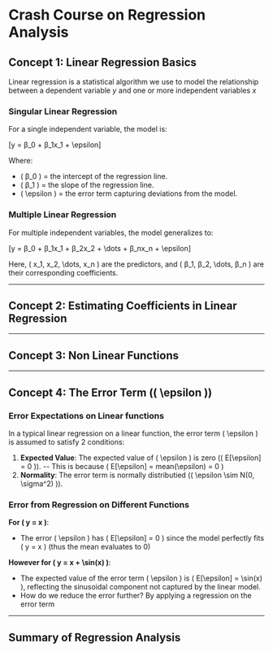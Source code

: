 # Crash Course on Regression Analysis

## Concept 1: Linear Regression Basics

Linear regression is a statistical algorithm we use to model the relationship between a dependent variable *y* and one or more independent variables *x*

### Singular Linear Regression
For a single independent variable, the model is:

\[y = β_0 + β_1x_1 + \epsilon\]

Where:
- \( β_0 \) = the intercept of the regression line.
- \( β_1 \) = the slope of the regression line.
- \( \epsilon \) = the error term capturing deviations from the model.

### Multiple Linear Regression
For multiple independent variables, the model generalizes to:

\[y = β_0 + β_1x_1 + β_2x_2 + \dots + β_nx_n + \epsilon\]

Here, \( x_1, x_2, \dots, x_n \) are the predictors, and \( β_1, β_2, \dots, β_n \) are their corresponding coefficients.

---

## Concept 2: Estimating Coefficients in Linear Regression

---

## Concept 3: Non Linear Functions

---

## Concept 4: The Error Term (\( \epsilon \))

### Error Expectations on Linear functions
In a typical linear regression on a linear function, the error term \( \epsilon \) is assumed to satisfy 2 conditions:

1. **Expected Value**: The expected value of \( \epsilon \) is zero (\( E[\epsilon] = 0 \)).
    -- This is because \( E[\epsilon] =  mean(\epsilon) = 0 \)
2. **Normality**: The error term is normally distributied (\( \epsilon \sim N(0, \sigma^2) \)).

### Error from Regression on Different Functions
**For \( y = x \)**:
   - The error \( \epsilon \) has \( E[\epsilon] = 0 \) since the model perfectly fits \( y = x \) (thus the mean evaluates to 0)

**However for \( y = x + \sin(x) \)**:
   - The expected value of the error term \( \epsilon \) is \( E[\epsilon] = \sin(x) \), reflecting the sinusoidal component not captured by the linear model.
   - How do we reduce the error further? By applying a regression on the error term

---



## Summary of Regression Analysis

